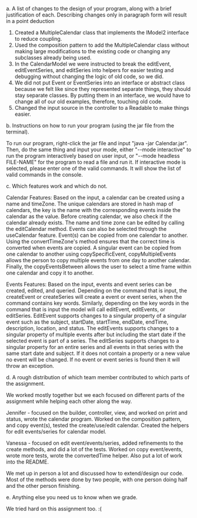 a.  A list of changes to the design of your program, along with a brief justification of each. 
Describing changes only in paragraph form will result in a point deduction

1. Created a MultipleCalendar class that implements the IModel2 interface to reduce coupling. 
2. Used the composition pattern to add the MultipleCalendar class without making large 
modifications to the existing code or changing any subclasses already being used.
3. In the CalendarModel we were instructed to break the editEvent, editEventSeries, and editSeries 
into helpers for easier testing and debugging without changing the logic of old code, so we did. 
4. We did not put Event or EventSeries into an interface or abstract class because we felt like
since they represented separate things, they should stay separate classes. By putting them in an
interface, we would have to change all of our old examples, therefore, touching old code.
5. Changed the input source in the controller to a Readable to make things easier.

b.  Instructions on how to run your program (using the jar file from the terminal).

To run our program, right-click the jar file and input "java -jar Calendar.jar". Then, do the same
thing and input your mode, either "--mode interactive" to run the program interactively based
on user input, or "--mode headless FILE-NAME" for the program to read a file and run it. 
If interactive mode is selected, please enter one of the valid commands. It will show the list of
valid commands in the console.

c. Which features work and which do not.

Calendar Features: 
Based on the input, a calendar can be created using a name and timeZone. The unique
calendars are stored in hash map of calendars, the key is the name with the corresponding 
events inside the calendar as the value. Before creating calendar, we also check if the calendar 
already exists. The name and time zone can be edited by calling the editCalendar method. Events 
can also be selected through the useCalendar feature. Event(s) can be copied from one calendar to 
another. Using the convertTimeZone's method ensures that the correct time is converted when events 
are copied. A singular event can be copied from one calendar to another using copySpecificEvent, 
copyMultipleEvents allows the person to copy multiple events from one day to another calendar. 
Finally, the copyEventsBetween allows the user to select a time frame within one calendar and 
copy it to another. 


Events Features: 
Based on the input, events and event series can be created, edited, and queried.
Depending on the command that is input, the createEvent or createSeries will create a event or
event series, when the command contains key words. Similarly, depending on the key words in the
command that is input the model will call editEvent, editEvents, or editSeries.
EditEvent supports changes to a singular property of a singular event such as the subject,
startDate, startTime, endDate, endTime, description, location, and status. The editEvents supports
changes to a singular property of multiple events after but including the start date if the
selected event is part of a series. The editSeries supports changes to a singular property for an
entire series and all events in that series with the same start date and subject. If it does not
contain a property or a new value no event will be changed. If no event or event series is found 
then it will throw an exception.

d. A rough distribution of which team member contributed to which parts of the assignment.

We worked mostly together but we each focused on different parts of the assignment while helping
each other along the way.

Jennifer - focused on the builder, controller, view, and worked on print and status, 
wrote the calendar program. Worked on the composition pattern, and copy event(s), tested
the create/use/edit calendar. Created the helpers for edit events/series for calendar model.

Vanessa - focused on edit event/events/series, added refinements to the create methods, and did
a lot of the tests. Worked on copy event/events, wrote more tests, wrote the convertedTime helper.
Also put a lot of work into the README.

We met up in person a lot and discussed how to extend/design our code. Most of the methods were
done by two people, with one person doing half and the other person finishing.

e. Anything else you need us to know when we grade.

We tried hard on this assignment too. :(